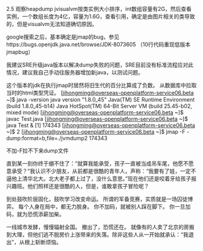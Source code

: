 2.5 观察heapdump
jvisualvm按类实例大小排序，int数组容量有2G，然后查看实例，一个数组长度为4亿，容量为1.6G，查看引用，确定是由图片相关的类导致的，但是visualvm无法知道确切原因。


google搜索之后，基本确定是jmap的bug，参见https://bugs.openjdk.java.net/browse/JDK-8073605 （10行代码重现低版本jmapbug）

我建议SRE升级java版本以解决dump失败的问题，SRE目前没有标准流程应对此情况，建议我自己手动往服务器增加新java，以测试问题。


这个版本的jdk在执行jmap时居然将旧生代的百分比算成了负数。
从数据库中拉取当时的html类型凭证。
[jihongming@overseas-openplatform-service06.beta ~]$ java -version
    java version "1.8.0_45"
    Java(TM) SE Runtime Environment (build 1.8.0_45-b14)
    Java HotSpot(TM) 64-Bit Server VM (build 25.45-b02, mixed mode)
[jihongming@overseas-openplatform-service06.beta ~]$ javac Test.java
[jihongming@overseas-openplatform-service06.beta ~]$ java Test &
[1] 174343
[jihongming@overseas-openplatform-service06.beta ~]$ 2
[jihongming@overseas-openplatform-service06.beta ~]$ jmap -F -dump:format=b,file=./jvmdump2 174343


不加-F拉不下来dump文件

直到某一刻你终于绷不住了：“就算我能承受，孩子一直被当成吊车尾，他愿不愿意承受？”我认识不少朋友，从前都是很酷的青年人，声称：“我要有了娃，一定不逼他上清华北大。北大老子都上过了，没什么意思。”现在他们还是咬着牙给孩子报兴趣班。他们照样还是很酷的人，但是，谁敢拿孩子冒险呢？

到处鼓吹阶层固化，鼓吹学习改变命运。
所谓的军备竞赛，实质就是一场囚徒博弈。
每个人身在局中，都无力脱身。
你不加码，就被别人踩在脚下。
你一旦加码，就为恐慌添薪加柴。

一线城市发酵，慢慢辐射全国。
撤出了，恐慌还在。
就像有的人卖了北京的房搬到大理，但他们逃不脱房价上涨带来的失落。除非这些人从一开始就承认：“我退出”，从根上斩断烦恼。





